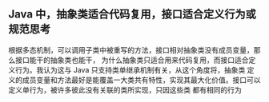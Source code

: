 ## Java 中，抽象类适合代码复用，接口适合定义行为或规范思考
根据多态机制，可以调用子类中被重写的方法，接口相对抽象类没有成员变量，那么接口能干的抽象类也能干，
为什么抽象类只适合用来代码复用，而接口适合定义行为。我认为这与 Java 只支持类单继承机制有关，从这个角度将，抽象类
定义的成员变量和方法最好是能覆盖一大类共有特性，实现其最大化价值。接口可以定义单行为，被许多彼此没有关联的类所实现，只因这些类
都有相同的行为
